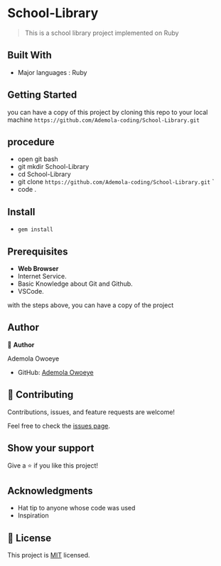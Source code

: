 # School-Library

> This is a school library project implemented on Ruby

## Built With

- Major languages : Ruby

## Getting Started

you can have a copy of this project by cloning this repo to your local machine
`https://github.com/Ademola-coding/School-Library.git`

## procedure
- open git bash
- git mkdir School-Library
- cd School-Library
- git clone `https://github.com/Ademola-coding/School-Library.git` `
- code .

## Install
 
 - `gem install`


## Prerequisites

- **Web Browser**
- Internet Service. 
- Basic Knowledge about Git and Github.
- VSCode.
 
with the steps above, you can have a copy of the project 

## Author

👤 **Author**

Ademola Owoeye
- GitHub: [Ademola Owoeye](https://github.com/Ademola-coding)

## 🤝 Contributing

Contributions, issues, and feature requests are welcome!

Feel free to check the [issues page](../../issues/).

## Show your support

Give a ⭐️ if you like this project!

## Acknowledgments

- Hat tip to anyone whose code was used
- Inspiration

## 📝 License

This project is [MIT](./LICENSE) licensed.

